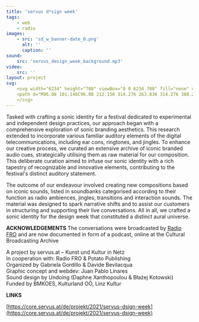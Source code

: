 ```yaml
---
title: 'servus d*sign week'
tags:
    - web
    - radio
images:
    - src: 'sd_w_banner-date_0.png'
      alt: ''
      caption: ''
sound:
    src: 'servus_design_week_background.mp3'
video:
    src: ''
layout: project
svg:
    <svg width="6234" height="708" viewBox="0 0 6234 708" fill="none" xmlns="http://www.w3.org/2000/svg">
    <path d="M96.08 101.146C96.08 212.158 314.276 263.836 314.276 388.246C314.276 459.702 260.046 511.38 146.482 511.38C57.162 511.38 2.932 483.946 2.932 433.544C2.932 395.264 41.212 369.106 41.212 341.034C41.212 321.894 1.018 309.134 1.018 309.134L2.932 304.03C2.932 304.03 113.306 322.532 113.306 376.124C113.306 404.196 99.27 420.784 99.27 443.114C99.27 469.272 118.41 505 158.604 505C191.142 505 222.404 485.86 222.404 424.612C222.404 295.736 0.38 247.886 0.38 129.218C0.38 50.744 92.252 20.12 170.088 20.12C265.788 20.12 309.81 59.676 309.81 90.938C309.81 150.91 180.296 115.182 223.042 178.344L219.852 180.896C142.016 131.132 207.73 112.63 207.73 68.608C207.73 46.278 189.866 26.5 160.518 26.5C125.428 26.5 96.08 62.228 96.08 101.146ZM681.609 262.56C681.609 346.776 404.717 370.382 465.965 455.874C483.829 480.756 509.987 493.516 542.526 493.516C634.397 493.516 663.746 388.884 663.746 388.884L670.763 392.074C670.763 392.074 643.329 511.38 521.471 511.38C412.373 511.38 342.831 443.752 342.831 339.758C342.831 239.592 424.495 168.774 541.249 168.774C634.397 168.774 681.609 221.728 681.609 262.56ZM443.635 406.11C476.173 365.278 598.67 342.948 598.67 238.954C598.67 205.778 585.272 174.516 546.353 174.516C488.933 174.516 435.979 229.384 435.979 339.758C435.979 364.64 438.531 386.97 443.635 406.11ZM913.363 175.154C1006.51 175.154 1035.86 202.588 1035.86 243.42C1035.86 315.514 875.083 345.5 949.729 402.282L947.815 407.386C947.815 407.386 875.083 386.97 875.083 341.034C875.083 284.252 965.679 262.56 965.679 208.33C965.679 186.638 951.643 180.896 919.743 180.896C848.287 180.896 829.147 210.882 829.147 255.542V453.322C829.147 489.05 844.459 498.62 882.739 498.62V505H681.769V498.62C720.049 498.62 735.999 489.05 735.999 453.322V226.832C735.999 191.104 720.049 180.896 681.769 180.896V175.154H913.363ZM1216.7 175.154C1313.68 175.154 1359.61 173.878 1375.56 233.85C1391.51 293.822 1314.95 511.38 1180.34 511.38C998.506 511.38 1173.32 205.778 1041.89 180.896V175.154H1120.36C1271.57 175.154 1143.97 482.67 1219.25 482.67C1351.32 482.67 1383.22 180.896 1217.98 180.896L1216.7 175.154ZM1792.56 180.896C1754.28 180.896 1738.33 191.104 1738.33 226.832V453.322C1738.33 489.05 1754.28 498.62 1792.56 498.62V505H1591.59V498.62C1629.23 498.62 1645.18 489.05 1645.18 453.322V281.7C1628.6 342.31 1571.81 511.38 1473.56 511.38C1416.14 511.38 1389.98 482.67 1389.98 440.562C1389.98 388.884 1455.7 330.826 1455.7 267.664C1455.7 215.348 1420.61 180.896 1371.48 180.896V175.154H1467.18C1511.84 175.154 1547.57 210.882 1547.57 255.542C1547.57 323.808 1489.51 392.074 1489.51 437.372C1489.51 457.788 1499.08 469.91 1513.12 469.91C1589.68 469.91 1645.18 258.094 1645.18 258.094V226.832C1645.18 191.104 1629.23 180.896 1591.59 180.896V175.154H1792.56V180.896ZM1905.91 229.384C1905.91 317.428 2094.12 328.274 2094.12 425.888C2094.12 489.688 2015.01 511.38 1941 511.38C1863.8 511.38 1813.4 495.43 1813.4 453.322C1813.4 413.128 1871.46 375.486 1807.66 353.156V348.052C1807.66 348.052 1924.41 365.278 1924.41 409.3C1924.41 436.096 1902.08 448.856 1902.08 477.566C1902.08 491.602 1919.95 505 1942.92 505C1987.58 505 2000.97 475.014 2000.97 454.598C2000.97 347.414 1812.76 339.758 1812.76 249.162C1812.76 190.466 1891.24 168.774 1975.45 168.774C2045 168.774 2081.36 189.19 2081.36 214.072C2081.36 249.8 2011.18 263.836 1951.85 263.836V257.456C1972.9 257.456 1988.21 242.782 1988.21 215.348C1988.21 194.294 1974.82 174.516 1949.3 174.516C1918.67 174.516 1905.91 202.588 1905.91 229.384ZM2480.53 26.5C2581.33 26.5 2685.97 104.336 2685.97 268.94C2685.97 441.2 2589.63 511.38 2492.65 511.38C2432.04 511.38 2397.59 483.308 2350.38 483.308C2311.46 483.308 2292.32 503.724 2292.32 503.724L2289.13 499.896C2289.13 499.896 2329.96 467.358 2329.96 376.124V78.178C2329.96 42.45 2314.65 32.88 2276.37 32.88V26.5H2480.53ZM2463.3 485.86C2543.69 485.86 2583.89 401.644 2583.89 265.75C2583.89 115.182 2525.83 32.88 2469.05 32.88C2430.77 32.88 2425.66 65.418 2425.66 120.286V325.084C2425.66 432.268 2336.34 471.824 2336.34 471.824C2398.23 471.824 2427.58 485.86 2463.3 485.86ZM2897.85 20.12L2885.09 142.616L3007.59 108.164L3016.52 166.86L2899.13 176.43L2975.05 277.234L2920.18 307.22L2865.95 195.57L2816.83 307.22L2760.04 277.234L2834.69 176.43L2718.57 166.86L2727.51 108.164L2848.73 142.616L2835.33 20.12H2897.85ZM3140.79 229.384C3140.79 317.428 3329 328.274 3329 425.888C3329 489.688 3249.89 511.38 3175.88 511.38C3098.68 511.38 3048.28 495.43 3048.28 453.322C3048.28 413.128 3106.34 375.486 3042.54 353.156V348.052C3042.54 348.052 3159.29 365.278 3159.29 409.3C3159.29 436.096 3136.96 448.856 3136.96 477.566C3136.96 491.602 3154.83 505 3177.79 505C3222.45 505 3235.85 475.014 3235.85 454.598C3235.85 347.414 3047.64 339.758 3047.64 249.162C3047.64 190.466 3126.12 168.774 3210.33 168.774C3279.87 168.774 3316.24 189.19 3316.24 214.072C3316.24 249.8 3246.06 263.836 3186.73 263.836V257.456C3207.78 257.456 3223.09 242.782 3223.09 215.348C3223.09 194.294 3209.69 174.516 3184.17 174.516C3153.55 174.516 3140.79 202.588 3140.79 229.384ZM3442.98 120.286C3409.81 120.286 3383.01 93.49 3383.01 60.952C3383.01 27.776 3409.81 0.979986 3442.98 0.979986C3475.52 0.979986 3502.32 27.776 3502.32 60.952C3502.32 93.49 3475.52 120.286 3442.98 120.286ZM3489.56 453.322C3489.56 489.05 3504.87 498.62 3543.15 498.62V505H3342.18V498.62C3380.46 498.62 3396.41 489.05 3396.41 453.322V226.832C3396.41 191.104 3380.46 180.896 3342.18 180.896V175.154H3489.56V453.322ZM3894.46 78.816C3937.85 78.816 3950.61 140.702 3950.61 140.702L3945.5 143.892C3945.5 143.892 3936.57 126.028 3909.14 126.028C3881.06 126.028 3868.94 144.53 3865.75 167.498C3862.56 191.742 3870.22 215.986 3885.53 234.488C3904.03 256.818 3912.96 282.338 3912.96 308.496C3912.96 376.762 3851.08 445.028 3729.22 445.028C3702.42 445.028 3676.27 439.924 3652.66 430.992C3617.57 440.562 3613.1 515.208 3662.87 515.208C3727.31 515.208 3756.02 459.702 3821.09 459.702C3868.3 459.702 3906.58 488.412 3906.58 541.366C3906.58 591.13 3870.22 642.17 3788.55 642.17C3708.8 642.17 3691.58 616.012 3617.57 616.012C3538.46 616.012 3523.78 670.88 3555.68 702.142L3548.67 707.246C3497.63 654.292 3491.25 549.022 3580.57 549.022C3644.37 549.022 3665.42 621.754 3744.53 621.754C3823.64 621.754 3815.99 504.362 3760.48 504.362C3704.98 504.362 3685.84 536.9 3623.31 536.9C3581.84 536.9 3559.51 517.76 3559.51 494.154C3559.51 452.684 3621.4 433.544 3645.64 427.802C3588.86 403.558 3548.67 356.346 3548.67 308.496C3548.67 277.234 3572.91 264.474 3594.6 264.474C3636.07 264.474 3659.04 300.202 3704.34 300.202C3733.05 300.202 3733.69 284.252 3713.27 277.234C3683.92 267.026 3606.72 252.352 3606.72 220.452C3606.72 195.57 3661.59 175.154 3734.32 175.154C3789.83 175.154 3832.58 189.828 3861.92 212.158C3836.4 157.928 3833.21 78.816 3894.46 78.816ZM3813.44 308.496C3813.44 240.23 3795.57 180.896 3735.6 180.896C3701.15 180.896 3674.35 200.036 3674.35 225.556C3674.35 247.248 3695.41 263.836 3727.94 274.044C3776.43 288.718 3787.28 314.876 3745.81 314.876C3734.32 314.876 3718.37 312.962 3697.32 307.858C3686.47 305.306 3676.27 302.116 3668.61 302.116C3655.85 302.116 3648.19 309.772 3648.19 339.12C3648.19 379.314 3671.8 439.286 3729.22 439.286C3793.66 439.286 3813.44 379.314 3813.44 308.496ZM4261.59 412.49C4261.59 464.806 4296.68 498.62 4345.81 498.62V505H4272.44C4209.28 505 4169.72 471.186 4169.72 407.386C4169.72 340.396 4227.78 287.442 4227.78 242.144C4227.78 222.366 4218.21 210.244 4204.17 210.244C4127.61 210.244 4072.11 422.06 4072.11 422.06V453.322C4072.11 489.05 4087.42 498.62 4125.7 498.62V505H3924.73V498.62C3963.01 498.62 3978.96 489.05 3978.96 453.322V226.832C3978.96 191.104 3963.01 180.896 3924.73 180.896V175.154H4125.7V180.896C4087.42 180.896 4072.11 191.104 4072.11 226.832V398.454C4088.69 337.844 4144.84 168.774 4243.73 168.774C4301.15 168.774 4327.31 197.484 4327.31 239.592C4327.31 290.632 4261.59 349.328 4261.59 412.49ZM5138.63 94.128C5138.63 201.312 4974.02 348.69 5023.15 505H4913.41L4852.8 286.166C4822.82 367.83 4803.04 450.132 4824.09 505H4713.72L4596.33 78.178C4586.76 42.45 4566.34 32.88 4528.06 32.88V26.5H4932.55V32.88C4894.27 32.88 4881.51 42.45 4891.08 78.178L4912.78 156.014C4942.76 102.422 4999.54 20.12 5066.53 20.12C5112.47 20.12 5138.63 50.744 5138.63 94.128ZM4793.47 447.58C4798.57 397.816 4824.73 327.636 4845.79 260.646L4795.38 78.178C4785.81 43.726 4766.67 32.88 4730.31 32.88C4694.58 32.88 4682.46 43.726 4692.03 78.178L4793.47 447.58ZM5025.06 73.074C4981.68 73.074 4940.85 133.046 4917.88 175.792L4993.16 447.58C5000.82 364.002 5071 219.814 5071 135.598C5071 86.472 5053.14 73.074 5025.06 73.074ZM5454.77 262.56C5454.77 346.776 5177.88 370.382 5239.13 455.874C5256.99 480.756 5283.15 493.516 5315.69 493.516C5407.56 493.516 5436.91 388.884 5436.91 388.884L5443.93 392.074C5443.93 392.074 5416.49 511.38 5294.63 511.38C5185.54 511.38 5115.99 443.752 5115.99 339.758C5115.99 239.592 5197.66 168.774 5314.41 168.774C5407.56 168.774 5454.77 221.728 5454.77 262.56ZM5216.8 406.11C5249.34 365.278 5371.83 342.948 5371.83 238.954C5371.83 205.778 5358.43 174.516 5319.52 174.516C5262.1 174.516 5209.14 229.384 5209.14 339.758C5209.14 364.64 5211.69 386.97 5216.8 406.11ZM5825.48 262.56C5825.48 346.776 5548.59 370.382 5609.84 455.874C5627.7 480.756 5653.86 493.516 5686.4 493.516C5778.27 493.516 5807.62 388.884 5807.62 388.884L5814.64 392.074C5814.64 392.074 5787.2 511.38 5665.35 511.38C5556.25 511.38 5486.71 443.752 5486.71 339.758C5486.71 239.592 5568.37 168.774 5685.12 168.774C5778.27 168.774 5825.48 221.728 5825.48 262.56ZM5587.51 406.11C5620.05 365.278 5742.54 342.948 5742.54 238.954C5742.54 205.778 5729.15 174.516 5690.23 174.516C5632.81 174.516 5579.85 229.384 5579.85 339.758C5579.85 364.64 5582.41 386.97 5587.51 406.11ZM6076.53 323.17C6076.53 354.432 6181.16 498.62 6233.48 498.62V505H6107.79C6043.99 505 5994.23 393.35 5994.23 365.916C5994.23 326.36 6107.15 277.234 6107.15 226.194C6107.15 213.434 6098.86 205.14 6080.99 205.14C6035.7 205.14 5988.48 282.976 5966.15 324.446V453.322C5966.15 489.05 5982.1 498.62 6020.38 498.62V505H5819.41V498.62C5857.69 498.62 5873.01 489.05 5873.01 453.322V78.178C5873.01 42.45 5857.69 32.88 5819.41 32.88V26.5H6020.38V32.88C5982.1 32.88 5966.15 42.45 5966.15 78.178V303.392C5991.67 252.352 6044.63 175.154 6132.03 175.154C6170.31 175.154 6200.3 191.104 6200.3 210.882C6200.3 268.94 6076.53 270.216 6076.53 323.17Z" />
    </svg>
---
```


Tasked with crafting a sonic identity for a festival dedicated to experimental and independent design practices, our approach began with a comprehensive exploration of sonic branding aesthetics. This research extended to incorporate various familiar auditory elements of the digital telecommunications, including ear cons, ringtones, and jingles. To enhance our creative process, we curated an extensive archive of iconic branded audio cues, strategically utilising them as raw material for our composition. This deliberate curation aimed to infuse our sonic identity with a rich tapestry of recognizable and innovative elements, contributing to the festival's distinct auditory statement.

The outcome of our endeavour involved creating new compositions based on iconic sounds, listed in soundbanks categorised according to their function as radio ambiences, jingles, transitions and interaction sounds. The material was designed to spark narrative shifts and to assist our customers in structuring and supporting their live conversations. All in all, we crafted a sonic identity for the design week that constituted a distinct aural universe.

<div class="project-extras" markdown="1">

**ACKNOWLEDGEMENTS**
The conversations were broadcasted by [Radio FRO](https://fro.at) and are now documented in form of a podcast, online at the Cultural Broadcasting Archive

A project by servus.at – Kunst und Kultur in Netz<br/>
In cooperation with: Radio FRO & Potato Publishing<br/>
Organized by Gabriela Gordillo & Davide Bevilacqua<br/>
Graphic concept and webdev: Juan Pablo Linares<br/>
Sound design by Undoing (Daphne Xanthopoulou & Błażej Kotowski)<br/>
Funded by BMKOES, Kulturland OÖ, Linz Kultur

**LINKS**

[https://core.servus.at/de/projekt/2021/servus-dsign-week](https://core.servus.at/de/projekt/2021/servus-dsign-week)

</div>
